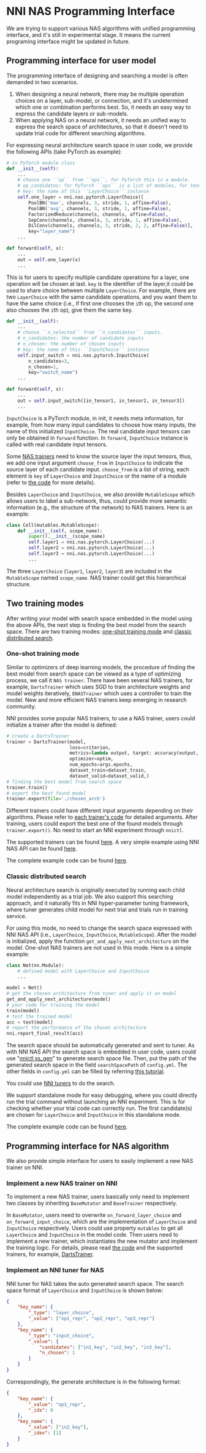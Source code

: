 # NNI NAS Programming Interface

We are trying to support various NAS algorithms with unified programming interface, and it's still in experimental stage. It means the current programing interface might be updated in future.

## Programming interface for user model

The programming interface of designing and searching a model is often demanded in two scenarios.

1. When designing a neural network, there may be multiple operation choices on a layer, sub-model, or connection, and it's undetermined which one or combination performs  best. So, it needs an easy way to express the candidate layers or sub-models.
2. When applying NAS on a neural network, it needs an unified way to express the search space of architectures, so that it doesn't need to update trial code for different searching algorithms.


For expressing neural architecture search space in user code, we provide the following APIs (take PyTorch as example):

```python
# in PyTorch module class
def __init__(self):
    ...
    # choose one ``op`` from ``ops``, for PyTorch this is a module.
    # op_candidates: for PyTorch ``ops`` is a list of modules, for tensorflow it is a list of keras layers.
    # key: the name of this ``LayerChoice`` instance
    self.one_layer = nni.nas.pytorch.LayerChoice([
        PoolBN('max', channels, 3, stride, 1, affine=False),
        PoolBN('avg', channels, 3, stride, 1, affine=False),
        FactorizedReduce(channels, channels, affine=False),
        SepConv(channels, channels, 3, stride, 1, affine=False),
        DilConv(channels, channels, 3, stride, 2, 2, affine=False)],
        key="layer_name")
    ...

def forward(self, x):
    ...
    out = self.one_layer(x)
    ...
```
This is for users to specify multiple candidate operations for a layer, one operation will be chosen at last. `key` is the identifier of the layer,it could be used to share choice between multiple `LayerChoice`. For example, there are two `LayerChoice` with the same candidate operations, and you want them to have the same choice (i.e., if first one chooses the `i`th op, the second one also chooses the `i`th op), give them the same key.

```python
def __init__(self):
    ...
    # choose ``n_selected`` from ``n_candidates`` inputs.
    # n_candidates: the number of candidate inputs
    # n_chosen: the number of chosen inputs
    # key: the name of this ``InputChoice`` instance
    self.input_switch = nni.nas.pytorch.InputChoice(
        n_candidates=3,
        n_chosen=1,
        key="switch_name")
    ...

def forward(self, x):
    ...
    out = self.input_switch([in_tensor1, in_tensor2, in_tensor3])
    ...
```
`InputChoice` is a PyTorch module, in init, it needs meta information, for example, from how many input candidates to choose how many inputs, the name of this initialized `InputChoice`. The real candidate input tensors can only be obtained in `forward` function. In `forward`, `InputChoice` instance is called with real candidate input tensors.

Some [NAS trainers](#one-shot-training-mode) need to know the source layer the input tensors, thus, we add one input argument `choose_from` in `InputChoice` to indicate the source layer of each candidate input. `choose_from` is a list of string, each element is `key` of `LayerChoice` and `InputChoice` or the name of a module (refer to [the code](https://github.com/microsoft/nni/blob/master/src/sdk/pynni/nni/nas/pytorch/mutables.py) for more details).


Besides `LayerChoice` and `InputChoice`, we also provide `MutableScope` which allows users to label a sub-network, thus, could provide more semantic information (e.g., the structure of the network) to NAS trainers. Here is an example:
```python
class Cell(mutables.MutableScope):
    def __init__(self, scope_name):
        super().__init__(scope_name)
        self.layer1 = nni.nas.pytorch.LayerChoice(...)
        self.layer2 = nni.nas.pytorch.LayerChoice(...)
        self.layer3 = nni.nas.pytorch.LayerChoice(...)
        ...
```
The three `LayerChoice` (`layer1`, `layer2`, `layer3`) are included in the `MutableScope` named `scope_name`. NAS trainer could get this hierarchical structure.


## Two training modes

After writing your model with search space embedded in the model using the above APIs, the next step is finding the best model from the search space. There are two training modes: [one-shot training mode](#one-shot-training-mode) and [classic distributed search](#classic-distributed-search).

### One-shot training mode

Similar to optimizers of deep learning models, the procedure of finding the best model from search space can be viewed as a type of optimizing process, we call it `NAS trainer`. There have been several NAS trainers, for example, `DartsTrainer` which uses SGD to train architecture weights and model weights iteratively, `ENASTrainer` which uses a controller to train the model. New and more efficient NAS trainers keep emerging in research community.

NNI provides some popular NAS trainers, to use a NAS trainer, users could initialize a trainer after the model is defined:

```python
# create a DartsTrainer
trainer = DartsTrainer(model,
                       loss=criterion,
                       metrics=lambda output, target: accuracy(output, target, topk=(1,)),
                       optimizer=optim,
                       num_epochs=args.epochs,
                       dataset_train=dataset_train,
                       dataset_valid=dataset_valid,)
# finding the best model from search space
trainer.train()
# export the best found model
trainer.export(file='./chosen_arch')
```

Different trainers could have different input arguments depending on their algorithms. Please refer to [each trainer's code](https://github.com/microsoft/nni/tree/master/src/sdk/pynni/nni/nas/pytorch) for detailed arguments. After training, users could export the best one of the found models through `trainer.export()`. No need to start an NNI experiment through `nnictl`.

The supported trainers can be found [here](Overview.md#supported-one-shot-nas-algorithms). A very simple example using NNI NAS API can be found [here](https://github.com/microsoft/nni/tree/master/examples/nas/simple/train.py).

The complete example code can be found [here]().

### Classic distributed search

Neural architecture search is originally executed by running each child model independently as a trial job. We also support this searching approach, and it naturally fits in NNI hyper-parameter tuning framework, where tuner generates child model for next trial and trials run in training service.

For using this mode, no need to change the search space expressed with NNI NAS API (i.e., `LayerChoice`, `InputChoice`, `MutableScope`). After the model is initialized, apply the function `get_and_apply_next_architecture` on the model. One-shot NAS trainers are not used in this mode. Here is a simple example:
```python
class Net(nn.Module):
    # defined model with LayerChoice and InputChoice
    ...

model = Net()
# get the chosen architecture from tuner and apply it on model
get_and_apply_next_architecture(model)
# your code for training the model
train(model)
# test the trained model
acc = test(model)
# report the performance of the chosen architecture
nni.report_final_result(acc)
```

The search space should be automatically generated and sent to tuner. As with NNI NAS API the search space is embedded in user code, users could use "[nnictl ss_gen](../Tutorial/Nnictl.md)" to generate search space file. Then, put the path of the generated search space in the field `searchSpacePath` of `config.yml`. The other fields in `config.yml` can be filled by referring [this tutorial](../Tutorial/QuickStart.md).

You could use [NNI tuners](../Tuner/BuiltinTuner.md) to do the search.

We support standalone mode for easy debugging, where you could directly run the trial command without launching an NNI experiment. This is for checking whether your trial code can correctly run. The first candidate(s) are chosen for `LayerChoice` and `InputChoice` in this standalone mode.

The complete example code can be found [here](https://github.com/microsoft/nni/tree/master/examples/nas/classic_nas/config_nas.yml).

## Programming interface for NAS algorithm

We also provide simple interface for users to easily implement a new NAS trainer on NNI.

### Implement a new NAS trainer on NNI

To implement a new NAS trainer, users basically only need to implement two classes by inheriting `BaseMutator` and `BaseTrainer` respectively.

In `BaseMutator`, users need to overwrite `on_forward_layer_choice` and `on_forward_input_choice`, which are the implementation of `LayerChoice` and `InputChoice` respectively. Users could use property `mutables` to get all `LayerChoice` and `InputChoice` in the model code. Then users need to implement a new trainer, which instantiates the new mutator and implement the training logic. For details, please read [the code](https://github.com/microsoft/nni/tree/master/src/sdk/pynni/nni/nas/pytorch) and the supported trainers, for example, [DartsTrainer](https://github.com/microsoft/nni/tree/master/src/sdk/pynni/nni/nas/pytorch/darts).

### Implement an NNI tuner for NAS

NNI tuner for NAS takes the auto generated search space. The search space format of `LayerChoice` and `InputChoice` is shown below:
```json
{
    "key_name": {
        "_type": "layer_choice",
        "_value": ["op1_repr", "op2_repr", "op3_repr"]
    },
    "key_name": {
        "_type": "input_choice",
        "_value": {
            "candidates": ["in1_key", "in2_key", "in3_key"],
            "n_chosen": 1
        }
    }
}
```

Correspondingly, the generate architecture is in the following format:
```json
{
    "key_name": {
        "_value": "op1_repr",
        "_idx": 0
    },
    "key_name": {
        "_value": ["in2_key"],
        "_idex": [1]
    }
}
```